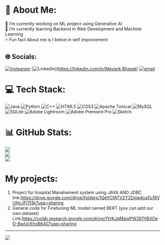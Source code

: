 # 💫 About Me:
🔭 I’m currently working on ML project using Generative AI<br>🌱 I’m currently learning Backend in Web Development and Machine Learning <br>⚡ Fun fact About me is I belive in self improvement 


## 🌐 Socials:
[![Instagram](https://img.shields.io/badge/Instagram-%23E4405F.svg?logo=Instagram&logoColor=white)](https://instagram.com/http.mayankobhagat) [![LinkedIn](https://img.shields.io/badge/LinkedIn-%230077B5.svg?logo=linkedin&logoColor=white)]([https://linkedin.com/in/Mayank Bhagat](https://www.linkedin.com/in/mayank-bhagat-8a548b276/)) [![email](https://img.shields.io/badge/Email-D14836?logo=gmail&logoColor=white)](mailto:bhagatmayank2005@gmail.com) 

# 💻 Tech Stack:
![Java](https://img.shields.io/badge/java-%23ED8B00.svg?style=for-the-badge&logo=openjdk&logoColor=white) ![Python](https://img.shields.io/badge/python-3670A0?style=for-the-badge&logo=python&logoColor=ffdd54) ![C++](https://img.shields.io/badge/c++-%2300599C.svg?style=for-the-badge&logo=c%2B%2B&logoColor=white) ![HTML5](https://img.shields.io/badge/html5-%23E34F26.svg?style=for-the-badge&logo=html5&logoColor=white) ![CSS3](https://img.shields.io/badge/css3-%231572B6.svg?style=for-the-badge&logo=css3&logoColor=white) ![Apache Tomcat](https://img.shields.io/badge/apache%20tomcat-%23F8DC75.svg?style=for-the-badge&logo=apache-tomcat&logoColor=black) ![MySQL](https://img.shields.io/badge/mysql-4479A1.svg?style=for-the-badge&logo=mysql&logoColor=white) ![SQLite](https://img.shields.io/badge/sqlite-%2307405e.svg?style=for-the-badge&logo=sqlite&logoColor=white) ![Adobe Lightroom](https://img.shields.io/badge/Adobe%20Lightroom-31A8FF.svg?style=for-the-badge&logo=Adobe%20Lightroom&logoColor=white) ![Adobe Premiere Pro](https://img.shields.io/badge/Adobe%20Premiere%20Pro-9999FF.svg?style=for-the-badge&logo=Adobe%20Premiere%20Pro&logoColor=white) ![Sketch](https://img.shields.io/badge/Sketch-FFB387?style=for-the-badge&logo=sketch&logoColor=black)
# 📊 GitHub Stats:
![](https://github-readme-stats.vercel.app/api?username=mayankbhagat&theme=dark&hide_border=false&include_all_commits=false&count_private=false)<br/>
![](https://github-readme-streak-stats.herokuapp.com/?user=mayankbhagat&theme=dark&hide_border=false)<br/>
![](https://github-readme-stats.vercel.app/api/top-langs/?username=mayankbhagat&theme=dark&hide_border=false&include_all_commits=false&count_private=false&layout=compact)

# My projects:
1) Project for hospital Manahement system using JAVA AND JDBC
link:https://drive.google.com/drive/folders/1QeYCfATV2YZDme4vaTu18VUHcJFI7l3k?usp=sharing
2) General code for Finetuning ML model named BERT (you can add our own dataset)
Link:https://colab.research.google.com/drive/1YrKJqMaiqPW261YBXOeO-BwUcXhxB64G?usp=sharing

---
[![](https://visitcount.itsvg.in/api?id=mayankbhagat&icon=0&color=0)](https://visitcount.itsvg.in)


